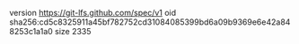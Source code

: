 version https://git-lfs.github.com/spec/v1
oid sha256:cd5c8325911a45bf782752cd31084085399bd6a09b9369e6e42a848253c1a1a0
size 2335
